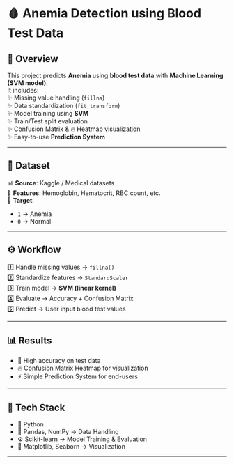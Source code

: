 
# 🩸 Anemia Detection using Blood Test Data  

## 📌 Overview  
This project predicts **Anemia** using **blood test data** with **Machine Learning (SVM model)**.  
It includes:  
✨ Missing value handling (`fillna`)  
✨ Data standardization (`fit_transform`)  
✨ Model training using **SVM**  
✨ Train/Test split evaluation  
✨ Confusion Matrix & 🔥 Heatmap visualization  
✨ Easy-to-use **Prediction System**  

---

## 📂 Dataset  
📊 **Source**: Kaggle / Medical datasets  
📌 **Features**: Hemoglobin, Hematocrit, RBC count, etc.  
🎯 **Target**:  
- `1` → Anemia  
- `0` → Normal  

---

## ⚙️ Workflow  
1️⃣ Handle missing values → `fillna()`  
2️⃣ Standardize features → `StandardScaler`  
3️⃣ Train model → **SVM (linear kernel)**  
4️⃣ Evaluate → Accuracy + Confusion Matrix  
5️⃣ Predict → User input blood test values  

---

## 📊 Results  
- 🎯 High accuracy on test data  
- 🔥 Confusion Matrix Heatmap for visualization  
- ⚡ Simple Prediction System for end-users  

---

## 🚀 Tech Stack  
- 🐍 Python  
- 📘 Pandas, NumPy → Data Handling  
- ⚙️ Scikit-learn → Model Training & Evaluation  
- 🎨 Matplotlib, Seaborn → Visualization  

---


